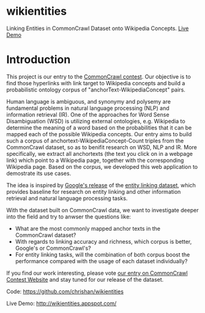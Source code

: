 wikientities
============

Linking Entities in CommonCrawl Dataset onto Wikipedia Concepts. [Live Demo](http://wikientities.appspot.com/)

Introduction
============
This project is our entry to the [CommonCrawl contest](http://commoncrawl.org/first-ever-code-contest/). Our objective is to find those hyperlinks with link target to Wikipedia concepts and build a probabilistic ontology corpus of "anchorText-WikipediaConcept" pairs.

Human language is ambiguous, and synonymy and polysemy are fundamental problems in natural language processing (NLP) and information retrieval (IR). One of the approaches for Word Sense Disambiguation (WSD) is utilizing external ontologies, e.g. Wikipedia to determine the meaning of a word based on the probabilities that it can be mapped each of the possible Wikipedia concepts. Our entry aims to build such a corpus of anchortext-WikipediaConcept-Count triples from the CommonCrawl dataset, so as to benifit research on WSD, NLP and IR. More specifically, we extract all anchortexts (the text you click on in a webpage link) which point to a Wikipedia page, together with the corresponding Wikipedia page. Based on the corpus, we developed this web application to demostrate its use cases.

The idea is inspired by [Google's release](http://googleresearch.blogspot.sg/2012/05/from-words-to-concepts-and-back.html) of the [entity linking dataset](http://www-nlp.stanford.edu/pubs/crosswikis-data.tar.bz2/), which provides baseline for research on entity linking and other information retrieval and natural language processing tasks.

With the dataset built on CommonCrawl data, we want to investigate deeper into the field and try to anwser the questions like:

* What are the most commonly mapped anchor texts in the CommonCrawl dataset?
* With regards to linking accuracy and richness, which corpus is better, Google's or CommonCrawl's?
* For entity linking tasks, will the combination of both corpus boost the performance compared with the usage of each dataset individually?

If you find our work interesting, please vote [our entry on CommonCrawl Contest Website](https://iframe.wizehive.com/voting/view/4f6cd92e-abe0-4178-a52c-4e0b0a22228d/4608/751297/0) and stay tuned for our release of the dataset.

Code: https://github.com/chrishan/wikientities

Live Demo: http://wikientities.appspot.com/